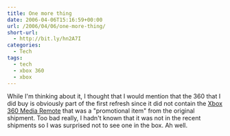 ```yaml
---
title: One more thing
date: 2006-04-06T15:16:59+00:00
url: /2006/04/06/one-more-thing/
short-url:
  - http://bit.ly/hn2A7I
categories:
  - Tech
tags:
  - tech
  - xbox 360
  - xbox
---
```

While I'm thinking about it, I thought that I would mention that the 360 that I did buy is obviously part of the first refresh since it did not contain the [Xbox 360 Media Remote](http://www.xbox.com/en-US/support/systemsetup/xbox360/accessories/mediaremote.htm) that was a "promotional item" from the original shipment. Too bad really, I hadn't known that it was not in the recent shipments so I was surprised not to see one in the box. Ah well.